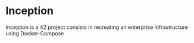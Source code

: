 # Inception
Inception is a 42 project consists in recreating an enterprise infrastructure using Docker-Compose
